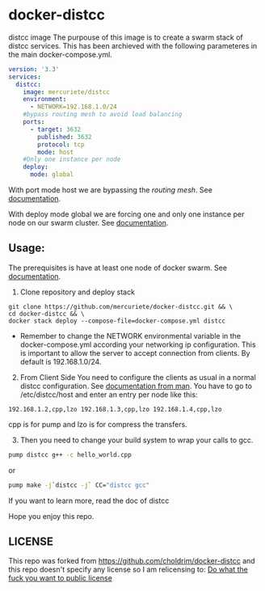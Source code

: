 # docker-distcc  
distcc image
The purpouse of this image is to create a swarm stack of distcc services.
This has been archieved with the following parameteres in the main docker-compose.yml.
```yml
version: '3.3'  
services:  
  distcc:  
    image: mercuriete/distcc  
    environment:  
      - NETWORK=192.168.1.0/24  
    #bypass routing mesh to avoid load balancing  
    ports:  
      - target: 3632  
        published: 3632  
        protocol: tcp  
        mode: host  
    #Only one instance per node  
    deploy:  
      mode: global
```
With port mode host we are bypassing the _routing mesh_. See [documentation](https://docs.docker.com/engine/swarm/ingress/#bypass-the-routing-mesh).

With deploy mode global we are forcing one and only one instance per node on our swarm cluster. See [documentation](https://docs.docker.com/engine/swarm/services/#replicated-or-global-services).


## Usage:  

The prerequisites is have at least one node of docker swarm. See [documentation](https://docs.docker.com/engine/swarm/swarm-tutorial/create-swarm/).
  
1. Clone repository and deploy stack
```shell  
git clone https://github.com/mercuriete/docker-distcc.git && \
cd docker-distcc && \
docker stack deploy --compose-file=docker-compose.yml distcc
```
* Remember to change the NETWORK environmental variable in the docker-compose.yml according your networking ip configuration. This is important to allow the server to accept connection from clients. By default is 192.168.1.0/24.
2. From Client Side
You need to configure the clients as usual in a normal distcc configuration. See [documentation from man](http://manpages.ubuntu.com/manpages/cosmic/man1/distcc.1.html#host%20specifications).
You have to go to /etc/distcc/host and enter an entry per node like this:
```
192.168.1.2,cpp,lzo 192.168.1.3,cpp,lzo 192.168.1.4,cpp,lzo
```
cpp is for pump and lzo is for compress the transfers.

3. Then you need to change your build system to wrap your calls to gcc.
```bash
pump distcc g++ -c hello_world.cpp
```
or
```bash
pump make -j`distcc -j` CC="distcc gcc"
```
If you want to learn more, read the doc of distcc

Hope you enjoy this repo.

## LICENSE
This repo was forked from https://github.com/choldrim/docker-distcc and this repo doesn't specify any license so I am relicensing to:
[Do what the fuck you want to public license](http://www.wtfpl.net/)

